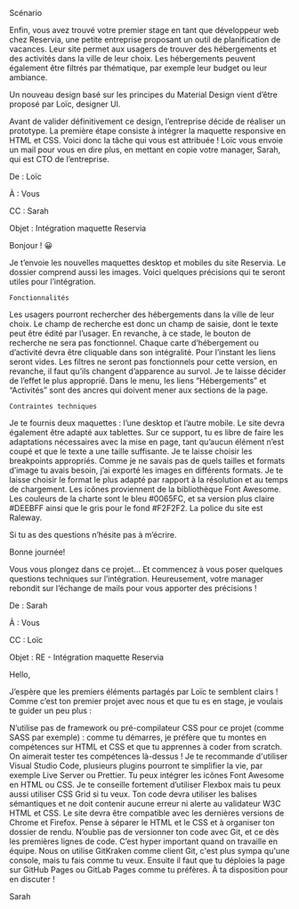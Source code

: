 Scénario


Enfin, vous avez trouvé votre premier stage en tant que développeur web chez Reservia, une petite entreprise proposant un outil de planification de vacances. Leur site permet aux usagers de trouver des hébergements et des activités dans la ville de leur choix. Les hébergements peuvent également être filtrés par thématique, par exemple leur budget ou leur ambiance.

Un nouveau design basé sur les principes du Material Design vient d’être proposé par Loïc, designer UI.


Avant de valider définitivement ce design, l’entreprise décide de réaliser un prototype. La première étape consiste à intégrer la maquette responsive en HTML et CSS. Voici donc la tâche qui vous est attribuée ! Loïc vous envoie un mail pour vous en dire plus, en mettant en copie votre manager, Sarah, qui est CTO de l’entreprise.

De : Loïc

À : Vous

CC : Sarah

Objet : Intégration maquette Reservia

Bonjour ! 😀

Je t’envoie les nouvelles maquettes desktop et mobiles du site Reservia. Le dossier comprend aussi les images. Voici quelques précisions qui te seront utiles pour l’intégration.

    Fonctionnalités

Les usagers pourront rechercher des hébergements dans la ville de leur choix. Le champ de recherche est donc un champ de saisie, dont le texte peut être édité par l’usager. En revanche, à ce stade, le bouton de recherche ne sera pas fonctionnel.
Chaque carte d’hébergement ou d’activité devra être cliquable dans son intégralité. Pour l’instant les liens seront vides.
Les filtres ne seront pas fonctionnels pour cette version, en revanche, il faut qu’ils changent d’apparence au survol. Je te laisse décider de l’effet le plus approprié.
Dans le menu, les liens “Hébergements” et “Activités” sont des ancres qui doivent mener aux sections de la page.
 

    Contraintes techniques

Je te fournis deux maquettes : l’une desktop et l’autre mobile. Le site devra également être adapté aux tablettes. Sur ce support, tu es libre de faire les adaptations nécessaires avec la mise en page, tant qu’aucun élément n’est coupé et que le texte a une taille suffisante. Je te laisse choisir les breakpoints appropriés.
Comme je ne savais pas de quels tailles et formats d’image tu avais besoin, j’ai exporté les images en différents formats. Je te laisse choisir le format le plus adapté par rapport à la résolution et au temps de chargement.
Les icônes proviennent de la bibliothèque Font Awesome. Les couleurs de la charte sont le bleu #0065FC, et sa version plus claire #DEEBFF ainsi que le gris pour le fond #F2F2F2.
La police du site est Raleway.
 

Si tu as des questions n’hésite pas à m’écrire.

Bonne journée!


Vous vous plongez dans ce projet… Et commencez à vous poser quelques questions techniques sur l’intégration. Heureusement, votre manager rebondit sur l’échange de mails pour vous apporter des précisions !

De : Sarah

À : Vous

CC : Loïc

Objet : RE - Intégration maquette Reservia

Hello,

J’espère que les premiers éléments partagés par Loïc te semblent clairs ! Comme c’est ton premier projet avec nous et que tu es en stage, je voulais te guider un peu plus :

N’utilise pas de framework ou pré-compilateur CSS pour ce projet (comme SASS par exemple) : comme tu démarres, je préfère que tu montes en compétences sur HTML et CSS et que tu apprennes à coder from scratch. On aimerait tester tes compétences là-dessus !
Je te recommande d'utiliser Visual Studio Code, plusieurs plugins pourront te simplifier la vie, par exemple Live Server ou Prettier.
Tu peux intégrer les icônes Font Awesome en HTML ou CSS. Je te conseille fortement d’utiliser Flexbox mais tu peux aussi utiliser CSS Grid si tu veux.
Ton code devra utiliser les balises sémantiques et ne doit contenir aucune erreur ni alerte au validateur W3C HTML et CSS.
Le site devra être compatible avec les dernières versions de Chrome et Firefox.
Pense à séparer le HTML et le CSS et à organiser ton dossier de rendu.
N’oublie pas de versionner ton code avec Git, et ce dès les premières lignes de code. C’est hyper important quand on travaille en équipe. Nous on utilise GitKraken comme client Git, c'est plus sympa qu'une console, mais tu fais comme tu veux. Ensuite il faut que tu déploies la page sur GitHub Pages ou GitLab Pages comme tu préfères.
À ta disposition pour en discuter ! 

Sarah

 
